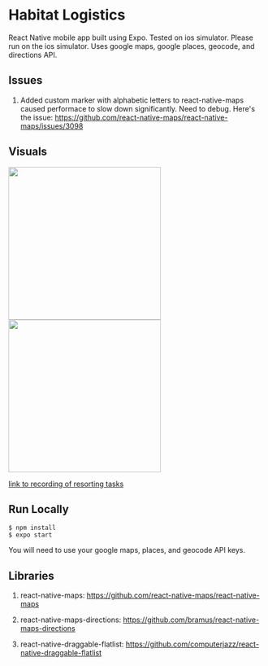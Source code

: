 # Habitat Logistics

React Native mobile app built using Expo. Tested on ios simulator. Please run on the ios simulator. Uses google maps, google places, geocode, and directions API.

## Issues

1. Added custom marker with alphabetic letters to react-native-maps caused performace to slow down significantly. Need to debug. Here's the issue: https://github.com/react-native-maps/react-native-maps/issues/3098

## Visuals

<span style="display:block" class="note">

  <img src="https://voiceblasts1.s3.amazonaws.com/Simulator+Screen+Shot+-+iPhone+12+Pro+Max+-+2021-03-29+at+08.36.30.png" height="300px">
  <img src="https://voiceblasts1.s3.amazonaws.com/Simulator+Screen+Shot+-+iPhone+12+Pro+Max+-+2021-03-29+at+08.37.07.png" height="300px">

</span>

[link to recording of resorting tasks](https://voiceblasts1.s3.amazonaws.com/Simulator+Screen+Recording+-+iPhone+12+Pro+Max+-+2021-03-29+at+08.57.38.mp4)

## Run Locally

```
$ npm install
$ expo start
```

You will need to use your google maps, places, and geocode API keys.

## Libraries

1. react-native-maps: https://github.com/react-native-maps/react-native-maps

2. react-native-maps-directions: https://github.com/bramus/react-native-maps-directions

3. react-native-draggable-flatlist: https://github.com/computerjazz/react-native-draggable-flatlist
